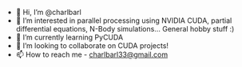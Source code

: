 - 👋 Hi, I’m @charlbarl
- 👀 I’m interested in parallel processing using NVIDIA CUDA, partial differential equations, N-Body simulations... General hobby stuff :)
- 🌱 I’m currently learning PyCUDA
- 💞️ I’m looking to collaborate on CUDA projects!
- 📫 How to reach me - charlbarl33@gmail.com

<!---
charlbarl/charlbarl is a ✨ special ✨ repository because its `README.md` (this file) appears on your GitHub profile.
You can click the Preview link to take a look at your changes.
--->
